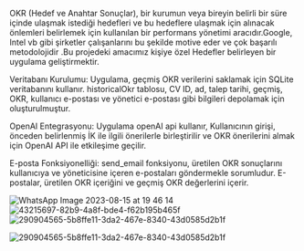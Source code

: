 OKR (Hedef ve Anahtar Sonuçlar), bir kurumun veya bireyin belirli bir süre içinde ulaşmak istediği hedefleri ve bu hedeflere ulaşmak için alınacak önlemleri belirlemek için kullanılan bir performans yönetimi aracıdır.Google, Intel vb gibi şirketler çalışanlarını bu şekilde motive eder ve çok başarılı metodolojidir .Bu projedeki amacımız kişiye özel Hedefler belirleyen bir uygulama geliştirmektir.

Veritabanı Kurulumu:
Uygulama, geçmiş OKR verilerini saklamak için SQLite veritabanını kullanır. historicalOkr tablosu, CV ID, ad, talep tarihi, geçmiş, OKR, kullanıcı e-postası ve yönetici e-postası gibi bilgileri depolamak için oluşturulmuştur.

OpenAI Entegrasyonu:
Uygulama openAI api kullanır,  Kullanıcının girişi, önceden belirlenmiş İK ile ilgili önerilerle birleştirilir ve OKR önerilerini almak için OpenAI API ile etkileşime geçilir.

E-posta Fonksiyonelliği:
send_email fonksiyonu, üretilen OKR sonuçlarını kullanıcıya ve yöneticisine içeren e-postaları göndermekle sorumludur. E-postalar, üretilen OKR içeriğini ve geçmiş OKR değerlerini içerir.




![WhatsApp Image 2023-08-15 at 19 46 14](https://github.com/aksoysoftware/okrs/assets/99371051/d99f2b26-d3f7-4684-9a2e-47c9bfdc9a1c)
![43215697-82b9-4a8f-bde4-f62b195b465f](https://github.com/aksoysoftware/okrs/assets/99371051/40fe05bd-ba43-49ec-b151-69523cf589e5)
![290904565-5b8ffe11-3da2-467e-8340-43d0585d2b1f](https://github.com/aksoysoftware/okrs/assets/99371051/1ebb1545-3305-4478-b82e-093051ae89ca)

![290904565-5b8ffe11-3da2-467e-8340-43d0585d2b1f](https://github.com/aksoysoftware/okrs/assets/99371051/78c0ea33-50f9-4db1-a74e-a0423c43945f)
